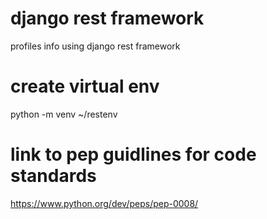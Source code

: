 # django rest framework
profiles info using django rest framework

# create virtual env
python -m venv ~/restenv

# link to pep guidlines for code standards
https://www.python.org/dev/peps/pep-0008/